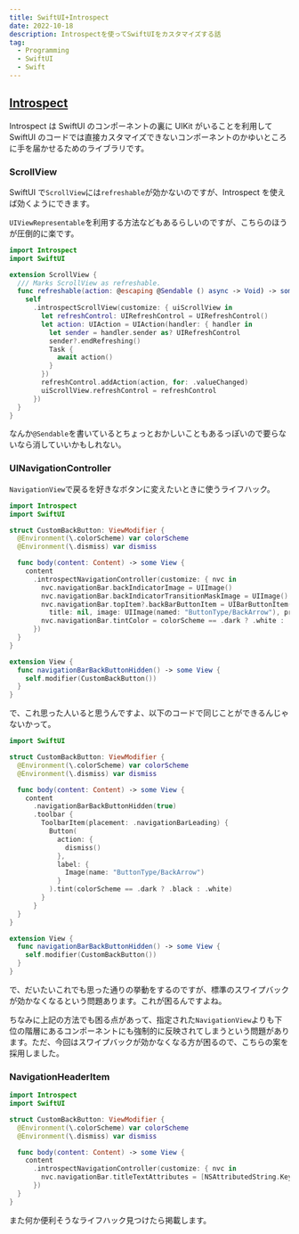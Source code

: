 ```yaml
---
title: SwiftUI+Introspect
date: 2022-10-18
description: Introspectを使ってSwiftUIをカスタマイズする話
tag:
  - Programming
  - SwiftUI
  - Swift
---
```


## [Introspect](https://github.com/siteline/SwiftUI-Introspect)

Introspect は SwiftUI のコンポーネントの裏に UIKit がいることを利用して SwiftUI のコードでは直接カスタマイズできないコンポーネントのかゆいところに手を届かせるためのライブラリです。

### ScrollView

SwiftUI で`ScrollView`には`refreshable`が効かないのですが、Introspect を使えば効くようにできます。

`UIViewRepresentable`を利用する方法などもあるらしいのですが、こちらのほうが圧倒的に楽です。

```swift
import Introspect
import SwiftUI

extension ScrollView {
  /// Marks ScrollView as refreshable.
  func refreshable(action: @escaping @Sendable () async -> Void) -> some View {
    self
      .introspectScrollView(customize: { uiScrollView in
        let refreshControl: UIRefreshControl = UIRefreshControl()
        let action: UIAction = UIAction(handler: { handler in
          let sender = handler.sender as? UIRefreshControl
          sender?.endRefreshing()
          Task {
            await action()
          }
        })
        refreshControl.addAction(action, for: .valueChanged)
        uiScrollView.refreshControl = refreshControl
      })
  }
}
```

なんか`@Sendable`を書いているとちょっとおかしいこともあるっぽいので要らないなら消していいかもしれない。

### UINavigationController

`NavigationView`で戻るを好きなボタンに変えたいときに使うライフハック。

```swift
import Introspect
import SwiftUI

struct CustomBackButton: ViewModifier {
  @Environment(\.colorScheme) var colorScheme
  @Environment(\.dismiss) var dismiss

  func body(content: Content) -> some View {
    content
      .introspectNavigationController(customize: { nvc in
        nvc.navigationBar.backIndicatorImage = UIImage()
        nvc.navigationBar.backIndicatorTransitionMaskImage = UIImage()
        nvc.navigationBar.topItem?.backBarButtonItem = UIBarButtonItem(
          title: nil, image: UIImage(named: "ButtonType/BackArrow"), primaryAction: nil, menu: nil)
        nvc.navigationBar.tintColor = colorScheme == .dark ? .white : .black
      })
  }
}

extension View {
  func navigationBarBackButtonHidden() -> some View {
    self.modifier(CustomBackButton())
  }
}
```

で、これ思った人いると思うんですよ、以下のコードで同じことができるんじゃないかって。

```swift
import SwiftUI

struct CustomBackButton: ViewModifier {
  @Environment(\.colorScheme) var colorScheme
  @Environment(\.dismiss) var dismiss

  func body(content: Content) -> some View {
    content
      .navigationBarBackButtonHidden(true)
      .toolbar {
        ToolbarItem(placement: .navigationBarLeading) {
          Button(
            action: {
              dismiss()
            },
            label: {
              Image(name: "ButtonType/BackArrow")
            }
          ).tint(colorScheme == .dark ? .black : .white)
        }
      }
  }
}

extension View {
  func navigationBarBackButtonHidden() -> some View {
    self.modifier(CustomBackButton())
  }
}
```

で、だいたいこれでも思った通りの挙動をするのですが、標準のスワイプバックが効かなくなるという問題あります。これが困るんですよね。

ちなみに上記の方法でも困る点があって、指定された`NavigationView`よりも下位の階層にあるコンポーネントにも強制的に反映されてしまうという問題があります。ただ、今回はスワイプバックが効かなくなる方が困るので、こちらの案を採用しました。

### NavigationHeaderItem

```swift
import Introspect
import SwiftUI

struct CustomBackButton: ViewModifier {
  @Environment(\.colorScheme) var colorScheme
  @Environment(\.dismiss) var dismiss

  func body(content: Content) -> some View {
    content
      .introspectNavigationController(customize: { nvc in
        nvc.navigationBar.titleTextAttributes = [NSAttributedString.Key.font: UIFont(name: "FONT NAME", size: 16)!]
      })
  }
}
```

また何か便利そうなライフハック見つけたら掲載します。
